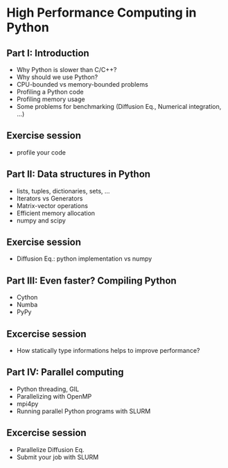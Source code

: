 # High Performance Computing in Python

## Part I: Introduction
  - Why Python is slower than C/C++?
  - Why should we use Python?
  - CPU-bounded vs memory-bounded problems
  - Profiling a Python code
  - Profiling memory usage
  - Some problems for benchmarking (Diffusion Eq., Numerical integration, ...)
 
## Exercise session 
  - profile your code
  
## Part II: Data structures in Python
  - lists, tuples, dictionaries, sets, ...
  - Iterators vs Generators
  - Matrix-vector operations
  - Efficient memory allocation
  - numpy and scipy

## Exercise session 
  - Diffusion Eq.: python implementation vs numpy

## Part III: Even faster? Compiling Python
  - Cython
  - Numba
  - PyPy

## Excercise session
  - How statically type informations helps to improve performance?
  
## Part IV: Parallel computing
  - Python threading, GIL
  - Parallelizing with OpenMP
  - mpi4py
  - Running parallel Python programs with SLURM

## Excercise session
  - Parallelize Diffusion Eq.
  - Submit your job with SLURM
